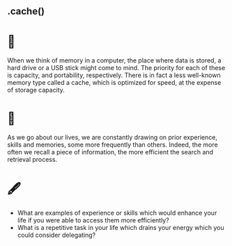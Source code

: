 ## .cache()

# 🔬

When we think of memory in a computer, the place where data is stored, a hard drive or a USB stick might come to mind. The priority for each of these is capacity, and portability, respectively. There is in fact a less well-known memory type called a cache, which is optimized for speed, at the expense of storage capacity. 

# 🧩

As we go about our lives, we are constantly drawing on prior experience, skills and memories, some more frequently than others. Indeed, the more often we recall a piece of information, the more efficient the search and retrieval process. 

# 🖋️

- What are examples of experience or skills which would enhance your life if you were able to access them more efficiently?
- What is a repetitive task in your life which drains your energy which you could consider delegating?